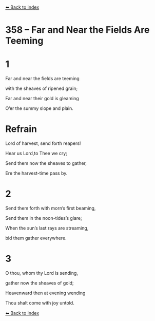 [⬅️ Back to index](../README.md)

# 358 – Far and Near the Fields Are Teeming





# 1

Far and near the fields are teeming

with the sheaves of ripened grain;

Far and near their gold is gleaming

O’er the summy slope and plain.



# Refrain

Lord of harvest, send forth reapers!

Hear us Lord,to Thee we cry;

Send them now the sheaves to gather,

Ere the harvest-time pass by.



# 2

Send them forth with morn’s first beaming,

Send them in the noon-tides’s glare;

When the sun’s last rays are streaming,

bid them gather everywhere.



# 3

O thou, whom thy Lord is sending,

gather now the sheaves of gold;

Heavenward then at evening wending

Thou shalt come with joy untold.

[⬅️ Back to index](../README.md)
